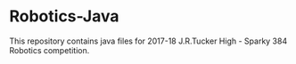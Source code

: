 # Robotics-Java

This repository contains java files for 2017-18 J.R.Tucker High - Sparky 384 Robotics competition. 
